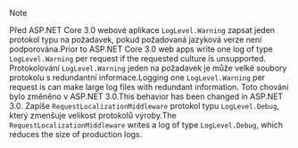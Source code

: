 > [!NOTE]
> <span data-ttu-id="bdc1c-101">Před ASP.NET Core 3.0 webové aplikace `LogLevel.Warning` zapsat jeden protokol typu na požadavek, pokud požadovaná jazyková verze není podporována.</span><span class="sxs-lookup"><span data-stu-id="bdc1c-101">Prior to ASP.NET Core 3.0 web apps write one log of type `LogLevel.Warning` per request if the requested culture is unsupported.</span></span> <span data-ttu-id="bdc1c-102">Protokolování `LogLevel.Warning` jeden na požadavek je může velké soubory protokolu s redundantní informace.</span><span class="sxs-lookup"><span data-stu-id="bdc1c-102">Logging one `LogLevel.Warning` per request is can make large log files with redundant information.</span></span> <span data-ttu-id="bdc1c-103">Toto chování bylo změněno v ASP.NET 3.0.</span><span class="sxs-lookup"><span data-stu-id="bdc1c-103">This behavior has been changed in ASP.NET 3.0.</span></span> <span data-ttu-id="bdc1c-104">Zapíše `RequestLocalizationMiddleware` protokol typu `LogLevel.Debug`, který zmenšuje velikost protokolů výroby.</span><span class="sxs-lookup"><span data-stu-id="bdc1c-104">The `RequestLocalizationMiddleware` writes a log of type `LogLevel.Debug`, which reduces the size of production logs.</span></span>